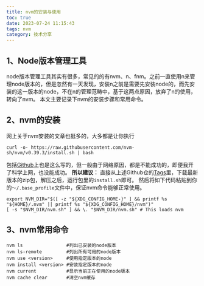 ```yaml
---
title: nvm的安装与使用
toc: true
date: 2023-07-24 11:15:43
tags: nvm
category: 技术分享
---
```

## 1、Node版本管理工具
node版本管理工具其实有很多，常见的的有nvm、n、fnm。之前一直使用n来管理node版本的，但是忽然有一天发现，安装n之前是需要先安装node的，而先安装的这一版本的node，不在n的管理范畴中，基于这两点原因，放弃了n的使用，转向了nvm。
本文主要记录下nvm的安装步骤和常用命令。
## 2、nvm的安装
网上关于nvm安装的文章也挺多的，大多都是让你执行
```shell
curl -o- https://raw.githubusercontent.com/nvm-sh/nvm/v0.39.3/install.sh | bash
```
包括[Github](https://github.com/nvm-sh/nvm)上也是这么写的，但一般由于网络原因，都是不能成功的，即便我开了科学上网，也没能成功。
**所以建议：**
直接从上述Github仓的[Tags](https://github.com/nvm-sh/nvm/tags)里，下载最新版本的zip包，解压之后，运行包里的`install.sh`即可。
然后将如下代码粘贴到你的`～/.base_profile`文件中，保证nvm命令能够正常使用。

```shell
export NVM_DIR="$([ -z "${XDG_CONFIG_HOME-}" ] && printf %s "${HOME}/.nvm" || printf %s "${XDG_CONFIG_HOME}/nvm")"
[ -s "$NVM_DIR/nvm.sh" ] && \. "$NVM_DIR/nvm.sh" # This loads nvm
```

## 3、nvm常用命令

```shell
nvm ls                #列出已安装的node版本
nvm ls-remote         #列出所有可用的node版本
nvm use <version>     #使用指定版本的node
nvm install <version> #安装指定版本的node
nvm current           #显示当前正在使用的node版本
nvm cache clear       #清空nvm缓存
```

